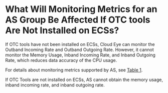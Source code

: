 # What Will Monitoring Metrics for an AS Group Be Affected If OTC tools Are Not Installed on ECSs?<a name="EN-US_TOPIC_0063511433"></a>

If OTC tools have not been installed on ECSs, Cloud Eye can monitor the Outband Incoming Rate and Outband Outgoing Rate. However, it cannot monitor the Memory Usage,  Inband Incoming Rate, and Inband Outgoing Rate, which reduces data accuracy of the CPU usage.

For details about monitoring metrics supported by AS, see  [Table 1](as-and-other-services.md#en-us_topic_0190954097_table1856812418720).

If OTC Tools are not installed on ECSs, AS cannot obtain the memory usage, inband incoming rate, and inband outgoing rate.

